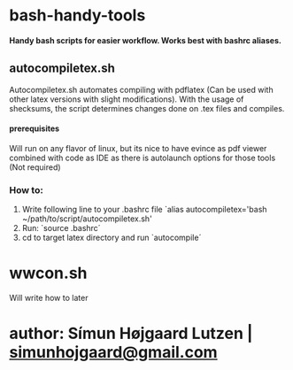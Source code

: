 # bash-handy-tools
#### Handy bash scripts for easier workflow. Works best with bashrc aliases.

## autocompiletex.sh
Autocompiletex.sh automates compiling with pdflatex (Can be used with other latex versions with slight modifications).
With the usage of shecksums, the script determines changes done on .tex files and compiles. 

#### prerequisites
Will run on any flavor of linux, but its nice to have evince as pdf viewer combined with code as IDE as there is autolaunch options for those tools (Not required)
### How to:
1. Write following line to your .bashrc file `alias autocompiletex='bash ~/path/to/script/autocompiletex.sh'
2. Run: `source .bashrc´
3. cd to target latex directory and run `autocompile´
##

# wwcon.sh
Will write how to later

# author: Símun Højgaard Lutzen | simunhojgaard@gmail.com
